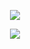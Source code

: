 <p align="center">
  <a href="https://github.com/DenverCoder1/readme-typing-svg"><img src="https://readme-typing-svg.demolab.com/?lines=<👋Hello, World!/>;<👋Hallo, World!/>;<👋Hola, World!/>;<👋Bonjour, World!/>;<👋Namaste, World!/>;<👋Olá, World!/>;<👋Ciao, World!/>&font=Roboto%20Code&center=true&width=480&height=45&color=1F6FEB&vCenter=true&size=22&pause=900"></a> 
</p>

<p align="center">
  <a href="https://skillicons.dev">
    <img src="https://skillicons.dev/icons?i=java,cpp,html,idea,mysql" />
  </a>
</p>
